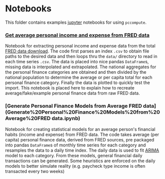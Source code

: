 # Notebooks

This folder contains examples [jupyter](https://jupyter.org) notebooks for using `pccompute`.

### [Get average personal income and expense from FRED data](Get%20average%20personal%20income%20and%20expense%20from%20FRED%20data.ipynb)

Notebook for extracting personal income and expense data from the total [FRED data download](https://research.stlouisfed.org/fred2/downloaddata/).  The code first parses an index `.csv` to obtain file paths to the desired data and then loops thru the `data/` directory to read in each time series `.csv`.  The data is placed into nice pandas `DataFrame`s, missing data is interpolated and extrapolated.  The national aggregates for the personal finance categories are obtained and then divided by the national population to determine the average or per capita total for each personal finance category. Finally the data is plotted to quickly test the import. This notebook is placed here to explain how to recreate average/fake/example personal finance data from raw FRED data.

### [Generate Personal Finance Models from Average FRED data](Generate%20Personal%20Finance%20Models%20from%20Average%20FRED data.ipynb)

Notebook for creating statistical models for an average person's financial habits (income and expense) from FRED data.  The code  takes average (per capita) personal finance data, derived from FRED sources, pre packaged into pandas `DataFrame`s of monthly time series for each category and resamples the data to a daily time index.  The daily data is used to fit [ARIMA](https://en.wikipedia.org/wiki/Autoregressive_integrated_moving_average) model to each category.  From these models, general financial daily transactions can be generated.  Some heuristics are enforced on the daily models to better simulate reality (e.g. paycheck type income is often transacted every two weeks)
